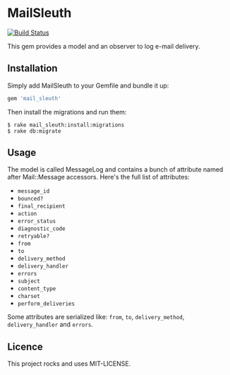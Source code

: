 # MailSleuth

[![Build Status](https://secure.travis-ci.org/codegenome/MailSleuth.png)](http://travis-ci.org/codegenome/MailSleuth)

This gem provides a model and an observer to log e-mail delivery.

## Installation

Simply add MailSleuth to your Gemfile and bundle it up:

```ruby
gem 'mail_sleuth'
```

Then install the migrations and run them:

```
$ rake mail_sleuth:install:migrations
$ rake db:migrate
```

## Usage

The model is called MessageLog and contains a bunch of attribute named
after Mail::Message accessors. Here's the full list of attributes:

 * `message_id`
 * `bounced?`
 * `final_recipient`
 * `action`
 * `error_status`
 * `diagnostic_code`
 * `retryable?`
 * `from`
 * `to`
 * `delivery_method`
 * `delivery_handler`
 * `errors`
 * `subject`
 * `content_type`
 * `charset`
 * `perform_deliveries`

Some attributes are serialized like: `from`, `to`, `delivery_method`,
`delivery_handler` and `errors`.

## Licence

This project rocks and uses MIT-LICENSE.

